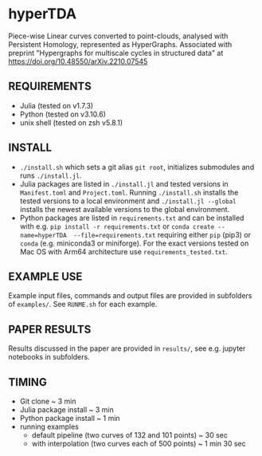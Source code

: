 # hyperTDA
Piece-wise Linear curves converted to point-clouds, analysed with Persistent Homology, represented as HyperGraphs.
Associated with preprint "Hypergraphs for multiscale cycles in structured data" at https://doi.org/10.48550/arXiv.2210.07545

## REQUIREMENTS
- Julia (tested on v1.7.3)
- Python (tested on v3.10.6)
- unix shell (tested on zsh v5.8.1)

## INSTALL
- `./install.sh` which sets a git alias `git root`, initializes submodules and 
  runs `./install.jl`.
- Julia packages are listed in `./install.jl` and tested versions in `Manifest.toml` and `Project.toml`. Running `./install.sh` installs the tested versions to a local environment and `./install.jl --global` installs the newest available versions to the global environment.
- Python packages are listed in `requirements.txt` and can be installed with 
  e.g. `pip install -r requirements.txt` or `conda create --name=hyperTDA 
  --file=requirements.txt` requiring either `pip` (pip3) or `conda` (e.g. miniconda3 or miniforge).
  For the exact versions tested on Mac OS with Arm64 architecture use 
  `requirements_tested.txt`.

## EXAMPLE USE
Example input files, commands and output files are provided in subfolders of `examples/`. See `RUNME.sh` for each example.

## PAPER RESULTS
Results discussed in the paper are provided in `results/`, see e.g. jupyter notebooks in subfolders.

## TIMING
- Git clone ~ 3 min
- Julia package install ~ 3 min
- Python package install ~ 1 min
- running examples
  - default pipeline (two curves of 132 and 101 points) ~ 30 sec
  - with interpolation (two curves each of 500 points) ~ 1 min 30 sec
